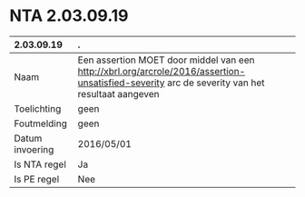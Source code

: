 # NTA 2.03.09.19

 2.03.09.19 | . 
 :--- | :--- 
 Naam | Een assertion MOET door middel van een http://xbrl.org/arcrole/2016/assertion-unsatisfied-severity arc de severity van het resultaat aangeven 
 Toelichting | geen 
 Foutmelding | geen 
 Datum invoering | 2016/05/01 
 Is NTA regel | Ja 
 Is PE regel | Nee 
